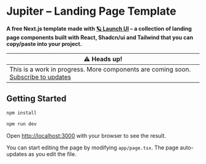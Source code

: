 # Jupiter – Landing Page Template

**A free Next.js template made with [🪐 Launch UI](https://launchuicomponents.com) – a collection of landing page components built with React, Shadcn/ui and Tailwind that you can copy/paste into your project.**

| ⚠️ Heads up! |
| --- |
| This is a work in progress. More components are coming soon. [Subscribe to updates](https://launchuicomponents.com) |

## Getting Started

```bash
npm install

```

```bash
npm run dev

```

Open [http://localhost:3000](http://localhost:3000) with your browser to see the result.

You can start editing the page by modifying `app/page.tsx`. The page auto-updates as you edit the file.
